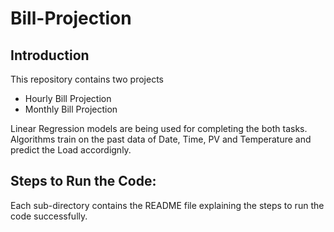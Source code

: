 # Bill-Projection

## Introduction
This repository contains two projects
- Hourly Bill Projection
- Monthly Bill Projection

Linear Regression models are being used for completing the both tasks. Algorithms train on the past data of Date, Time, PV and Temperature and predict the Load accordignly.

## Steps to Run the Code:
Each sub-directory contains the README file explaining the steps to run the code successfully.